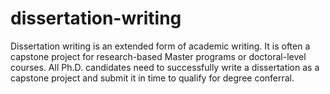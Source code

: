 # dissertation-writing
Dissertation writing is an extended form of academic writing. It is often a capstone project for research-based Master programs or doctoral-level courses. All Ph.D. candidates need to successfully write a dissertation as a capstone project and submit it in time to qualify for degree conferral.
